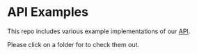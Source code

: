# API Examples

This repo includes various example implementations of our [API](http://docs.bitwala.apiary.io).

Please click on a folder for to check them out.
